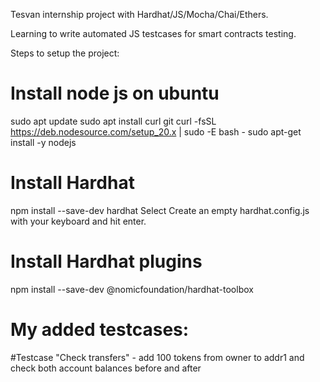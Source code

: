 Tesvan internship project with Hardhat/JS/Mocha/Chai/Ethers.

Learning to write automated JS testcases for smart contracts testing.

Steps to setup the project:
# Install node js on ubuntu
sudo apt update
sudo apt install curl git
curl -fsSL https://deb.nodesource.com/setup_20.x | sudo -E bash -
sudo apt-get install -y nodejs

# Install Hardhat
npm install --save-dev hardhat
Select Create an empty hardhat.config.js with your keyboard and hit enter.

# Install Hardhat plugins
npm install --save-dev @nomicfoundation/hardhat-toolbox

# My added testcases: 

#Testcase "Check transfers" - add 100 tokens from owner to addr1 and check both account balances before and after
